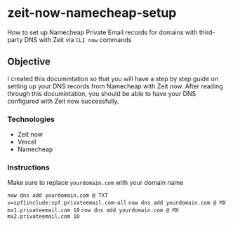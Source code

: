 # zeit-now-namecheap-setup
How to set up Namecheap Private Email records for domains with third-party DNS with Zeit via `CLI now` commands 

## Objective

I created this documintation so that you will have a step by step guide on setting up your DNS records from Namecheap with Zeit now. After reading through this documintation, you should be able to have your DNS configured with Zeit now successfully. 

### Technologies

- Zeit now
- Vercel
- Namecheap

### Instructions

Make sure to replace `yourdomain.com` with your domain name

`now dns add yourdomain.com @ TXT v=spf1include:spf.privateemail.com~all`
`now dns add yourdomain.com @ MX mx1.privateemail.com 10`
`now dns add yourdomain.com @ MX mx2.privateemail.com 10` 
 





